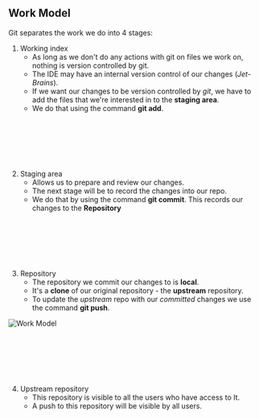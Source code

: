 ## Work Model

Git separates the work we do into 4 stages:

1. Working index
    * As long as we don't do any actions with git on files we work on, nothing is version controlled by git.
    * The IDE may have an internal version control of our changes (*Jet-Brains*).
    * If we want our changes to be version controlled by *git*, we have to add the files that we're interested in to the **staging area**.
    * We do that using the command **git add**.
<br/>
<br/>
<br/>
<br/>
<br/>

2. Staging area
    * Allows us to prepare and review our changes.
    * The next stage will be to record the changes into our repo.
    * We do that by using the command **git commit**. This records our changes to the **Repository**

<br/>
<br/>
<br/>
<br/>
<br/>

3. Repository
    * The repository we commit our changes to is **local**.
    * It's a **clone** of our original repository - the **upstream** repository.
    * To update the *upstream* repo with our *committed* changes we use the command **git push**.

![Work Model](https://miro.medium.com/max/686/1*diRLm1S5hkVoh5qeArND0Q.png)

<br/>
<br/>
<br/>
<br/>
<br/>

4. Upstream repository
    * This repository is visible to all the users who have access to It.
    * A push to this repository will be visible by all users.

